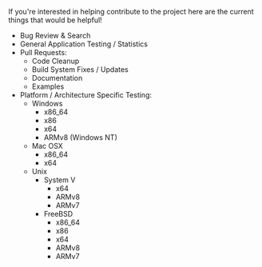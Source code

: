 If you're interested in helping contribute to the project here are the current things that would be helpful!
- Bug Review & Search
- General Application Testing / Statistics
- Pull Requests:
	- Code Cleanup
	- Build System Fixes / Updates
	- Documentation
	- Examples
- Platform / Architecture Specific Testing:
	- Windows
		- x86_64
		- x86
		- x64
		- ARMv8 (Windows NT)
	- Mac OSX
		- x86_64
		- x64
	- Unix
		- System V
			- x64
			- ARMv8
			- ARMv7
		- FreeBSD
			- x86_64
			- x86
			- x64
			- ARMv8
			- ARMv7 
